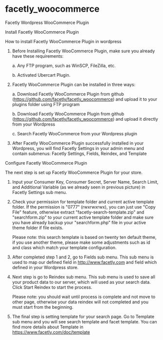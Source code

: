 facetly_woocommerce
===================
Facetly Wordpress WooCommerce Plugin

Install Facetly WooCommerce Plugin

How to install Facetly WooCommerce Plugin in wordpress

1. Before Installing Facetly WooCommerce Plugin, make sure you already have these requirements:

    a. Any FTP program, such as WinSCP, FileZilla, etc.
    
    b. Activated Ubercart Plugin.

2. Facetly WooCommerce Plugin can be installed in three ways:

    a. Download Facetly WooCommerce Plugin from github (https://github.com/facetly/facetly_woocommerce) and upload it to your plugins folder using FTP program
    
    b. Download Facetly WooCommerce Plugin from github (https://github.com/facetly/facetly_woocommerce) and upload it directly from your Wordpress
    
    c. Search Facetly WooCommerce from your Wordpress plugin

3. After Facetly WooCommerce Plugin successfully installed in your Wordpress, you will find Facetly Settings in your admin menu and contain submenus: Facetly Settings, Fields, Reindex, and Template

Configure Facetly WooCommerce Plugin

The next step is set up Facetly WooCommerce Plugin for your store.

1. Input your Consumer Key, Consumer Secret, Server Name, Search Limit, and Additional Variable (as we already seen in previous picture) in Facetly Settings sub menu.

2. Check your permission for template folder and current active template folder. If the permission is "0777" (rwxrwxrwx), you can just use "Copy File" feature, otherwise extract "facetly-search-template.zip" and "searchform.zip" to your current active template folder and make sure you have already backup your "searchform.php" file in your active theme folder if file exists.
    
    Please note: this search template is based on twenty ten default theme, if you use another theme, please make some adjustments such as id and class which match your template configuration.

3. After completed step 1 and 2, go to Fields sub menu. This sub menu is used to map our defined field in http://www.facetly.com and field which defined in your Wordpress store.

4. Next step is go to Reindex sub menu. This sub menu is used to save all your product data to our server, which will used as your search data. Click Start Reindex to start the process.

    Please note: you should wait until process is complete and not move to other page, otherwise your data reindex will not completed and you must start from the beginning.

5. The final step is setting template for your search page. Go to Template sub menu and you will see search template and facet template. You can find more details about Template in https://www.facetly.com/doc/template


